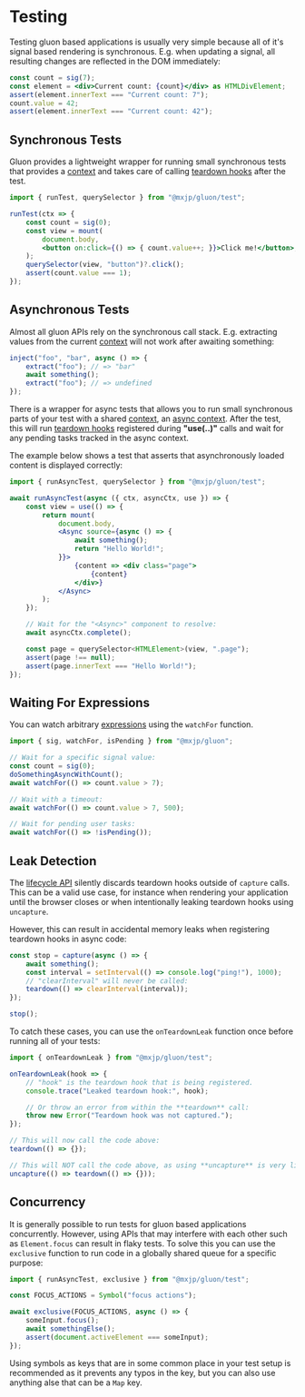# Testing
Testing gluon based applications is usually very simple because all of it's signal based rendering is synchronous. E.g. when updating a signal, all resulting changes are reflected in the DOM immediately:
```jsx
const count = sig(7);
const element = <div>Current count: {count}</div> as HTMLDivElement;
assert(element.innerText === "Current count: 7");
count.value = 42;
assert(element.innerText === "Current count: 42");
```

## Synchronous Tests
Gluon provides a lightweight wrapper for running small synchronous tests that provides a [context](./context.md) and takes care of calling [teardown hooks](./lifecycle.md) after the test.
```jsx
import { runTest, querySelector } from "@mxjp/gluon/test";

runTest(ctx => {
	const count = sig(0);
	const view = mount(
		document.body,
		<button on:click={() => { count.value++; }}>Click me!</button>,
	);
	querySelector(view, "button")?.click();
	assert(count.value === 1);
});
```

## Asynchronous Tests
Almost all gluon APIs rely on the synchronous call stack. E.g. extracting values from the current [context](./context.md) will not work after awaiting something:
```jsx
inject("foo", "bar", async () => {
	extract("foo"); // => "bar"
	await something();
	extract("foo"); // => undefined
});
```

There is a wrapper for async tests that allows you to run small synchronous parts of your test with a shared [context](./context.md), an [async context](./async-utilities/async.md#tracking-completion). After the test, this will run [teardown hooks](./lifecycle.md) registered during **"use(..)"** calls and wait for any pending tasks tracked in the async context.

The example below shows a test that asserts that asynchronously loaded content is displayed correctly:
```jsx
import { runAsyncTest, querySelector } from "@mxjp/gluon/test";

await runAsyncTest(async ({ ctx, asyncCtx, use }) => {
	const view = use(() => {
		return mount(
			document.body,
			<Async source={async () => {
				await something();
				return "Hello World!";
			}}>
				{content => <div class="page">
					{content}
				</div>}
			</Async>
		);
	});

	// Wait for the "<Async>" component to resolve:
	await asyncCtx.complete();

	const page = querySelector<HTMLElement>(view, ".page");
	assert(page !== null);
	assert(page.innerText === "Hello World!");
});
```

## Waiting For Expressions
You can watch arbitrary [expressions](./signals.md#expressions) using the `watchFor` function.
```jsx
import { sig, watchFor, isPending } from "@mxjp/gluon";

// Wait for a specific signal value:
const count = sig(0);
doSomethingAsyncWithCount();
await watchFor(() => count.value > 7);

// Wait with a timeout:
await watchFor(() => count.value > 7, 500);

// Wait for pending user tasks:
await watchFor(() => !isPending());
```

## Leak Detection
The [lifecycle API](./lifecycle.md) silently discards teardown hooks outside of `capture` calls. This can be a valid use case, for instance when rendering your application until the browser closes or when intentionally leaking teardown hooks using `uncapture`.

However, this can result in accidental memory leaks when registering teardown hooks in async code:
```jsx
const stop = capture(async () => {
	await something();
	const interval = setInterval(() => console.log("ping!"), 1000);
	// "clearInterval" will never be called:
	teardown(() => clearInterval(interval));
});

stop();
```

To catch these cases, you can use the `onTeardownLeak` function once before running all of your tests:
```jsx
import { onTeardownLeak } from "@mxjp/gluon/test";

onTeardownLeak(hook => {
	// "hook" is the teardown hook that is being registered.
	console.trace("Leaked teardown hook:", hook);

	// Or throw an error from within the **teardown** call:
	throw new Error("Teardown hook was not captured.");
});

// This will now call the code above:
teardown(() => {});

// This will NOT call the code above, as using **uncapture** is very likely intentional:
uncapture(() => teardown(() => {}));
```

## Concurrency
It is generally possible to run tests for gluon based applications concurrently. However, using APIs that may interfere with each other such as `Element.focus` can result in flaky tests. To solve this you can use the `exclusive` function to run code in a globally shared queue for a specific purpose:
```jsx
import { runAsyncTest, exclusive } from "@mxjp/gluon/test";

const FOCUS_ACTIONS = Symbol("focus actions");

await exclusive(FOCUS_ACTIONS, async () => {
	someInput.focus();
	await somethingElse();
	assert(document.activeElement === someInput);
});
```
Using symbols as keys that are in some common place in your test setup is recommended as it prevents any typos in the key, but you can also use anything alse that can be a `Map` key.
